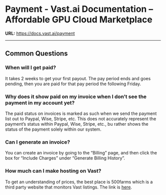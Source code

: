 # Payment - Vast.ai Documentation – Affordable GPU Cloud Marketplace

**URL:** https://docs.vast.ai/payment

---

## Common Questions

### When will I get paid?

It takes 2 weeks to get your first payout. The pay period ends and goes pending, then you are paid for that pay period the following Friday.

### Why does it show paid on my invoice when I don’t see the payment in my account yet?

The paid status on invoices is marked as such when we send the payment list out to Paypal, Wise, Stripe, etc. This does not accurately represent the payment’s status within Paypal, Wise, Stripe, etc., bu rather shows the status of the payment solely within our system.

### Can I generate an invoice?

You can create an invoice by going to the “Billing” page, and then click the box for “Include Charges” under “Generate Billing History”.

### How much can I make hosting on Vast?

To get an understanding of prices, the best place is 500farms which is a third party website that monitors Vast listings. The link is [here](https://500.farm/vastai/charts/d/a6RgL05nk/vast-ai-stats).